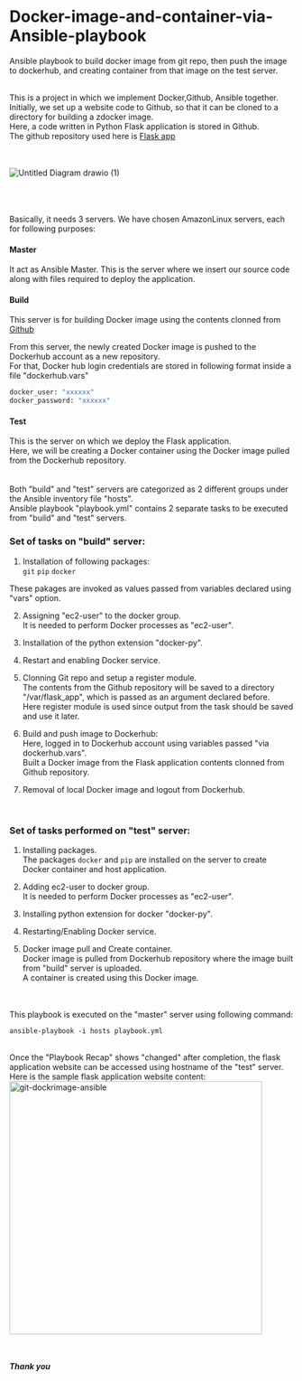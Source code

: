 # Docker-image-and-container-via-Ansible-playbook
Ansible playbook to build docker image from git repo, then push the image to dockerhub, and creating container from that image on the test server.
</br>
</br>

This is a project in which  we implement Docker,Github, Ansible together.</br>
Initially, we set up a website code to Github, so that it can be cloned to a directory for building a zdocker image.</br>
Here, a code written in Python Flask application is stored in Github. </br>
The github repository used here is [Flask app](https://github.com/Haashmi-h/devops-flask)
</br>
</br>
</br>

![Untitled Diagram drawio (1)](https://user-images.githubusercontent.com/117455666/221378259-82a61d18-4487-4eb6-9f06-9da9fb66b1b8.png)


</br> </br> </br>
Basically, it needs 3 servers. We have chosen AmazonLinux servers, each for following purposes:

#### Master 
It act as Ansible Master. This is the server where we insert our source code along with files required to deploy the application.

#### Build
This server is for building Docker image using the contents clonned from [Github](https://github.com/Haashmi-h/devops-flask)

From this server, the newly created Docker image is pushed to the Dockerhub account as a new repository.</br>
For that, Docker hub login credentials are stored in following format inside a file "dockerhub.vars" 
```sh
docker_user: "xxxxxx"
docker_password: "xxxxxx"
```

#### Test
This is the server on which we deploy the Flask application. </br>
Here, we will be creating a Docker container using the Docker image pulled from the Dockerhub repository. </br>
</br>
</br>
Both "build" and "test" servers are categorized as 2 different groups under the Ansible inventory file "hosts". </br>
Ansible playbook "playbook.yml" contains 2 separate tasks to be executed from "build" and "test" servers.


### Set of tasks on "build" server:

1) Installation of following packages: </br>
 `git`
 `pip`
 `docker`

These pakages are invoked as values passed from variables declared using "vars" option.

2) Assigning "ec2-user" to the docker group. </br>
It is needed to perform Docker processes as "ec2-user".</br>

3) Installation of the python extension "docker-py".</br>

4) Restart and enabling Docker service. </br>

5) Clonning Git repo and setup a register module. </br>
The contents from the Github repository will be saved to a directory "/var/flask_app", which is passed as an argument declared before. </br>
Here register module is used since output from the task should be saved and use it later. </br>

6) Build and push image to Dockerhub: </br>
Here, logged in to Dockerhub account using variables passed "via dockerhub.vars". </br>
Built a Docker image from the Flask application contents clonned from Github repository.</br>

7) Removal of local Docker image and logout from Dockerhub.</br>
</br>

### Set of tasks performed on "test" server:

1) Installing packages. </br>
The packages `docker` and `pip` are installed on the server to create Docker container and host application.</br>

2) Adding ec2-user to docker group.</br>
It is needed to perform Docker processes as "ec2-user".</br>

3) Installing python extension for docker "docker-py".</br>

4) Restarting/Enabling Docker service.</br>

5) Docker image pull and Create container. </br>
Docker image is pulled from Dockerhub repository where the image built from "build" server is uploaded. </br>
A container is created using this Docker image. </br>
</br>
</br>
This playbook is executed on the "master" server using following command: </br>

`ansible-playbook -i hosts playbook.yml`

</br>
Once the "Playbook Recap" shows "changed" after completion, the flask application website can be accessed using hostname of the "test" server.</br>
Here is the sample flask application website content:</br>
<img width="448" alt="git-dockrimage-ansible" src="https://user-images.githubusercontent.com/117455666/221378435-c973be8f-3a85-4832-ae51-971ecae41b66.png">


</br>
</br>
</br>

***Thank you***
